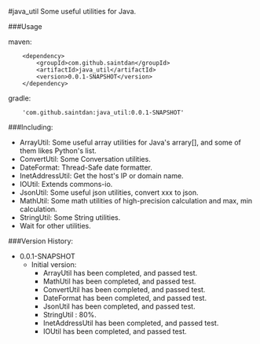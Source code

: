 #java_util
Some useful utilities for Java.

###Usage

maven:

```
	<dependency>
    	<groupId>com.github.saintdan</groupId>
    	<artifactId>java_util</artifactId>
    	<version>0.0.1-SNAPSHOT</version>
	</dependency>
```

gradle:

```
	'com.github.saintdan:java_util:0.0.1-SNAPSHOT'
```

###Including:
- ArrayUtil: Some useful array utilities for Java's arrary[], and some of them likes Python's list.
- ConvertUtil: Some Conversation utilities.
- DateFormat: Thread-Safe date formatter.
- InetAddressUtil: Get the host's IP or domain name.
- IOUtil: Extends commons-io.
- JsonUtil: Some useful json utilities, convert xxx to json.
- MathUtil: Some math utilities of high-precision calculation and max, min calculation.
- StringUtil: Some String utilities.
- Wait for other utilities.

###Version History:
- 0.0.1-SNAPSHOT
  - Initial version: 
    - ArrayUtil has been completed, and passed test.
    - MathUtil has been completed, and passed test.
    - ConvertUtil has been completed, and passed test.
    - DateFormat has been completed, and passed test.
    - JsonUtil has been completed, and passed test.
    - StringUtil : 80%.
    - InetAddressUtil has been completed, and passed test.
    - IOUtil has been completed, and passed test.